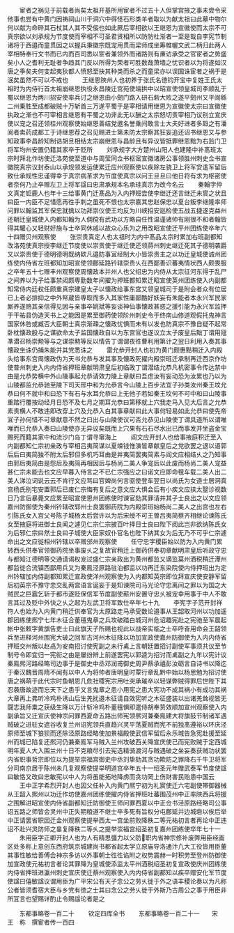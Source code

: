 <!-- { "loadSidebar": true } -->
　　宦者之祸见于前载者尚矣太祖开基所用宦者不过五十人但掌宫掖之事未尝令采他事也尝有中黄门因祷祠山川于洞穴中得怪石形类羊者取以为献太祖曰此墓中物尔何以献为命碎其石杖其人其不受佞也如此厥后宰相欲以王继恩为宣徽使而太宗不可真宗欲以刘承规为节度使而宰相不可圣君贤相所以防防杜渐者一至是哉自李宪节制诸将于西邉而童贯因之以握兵秉徽宗既宠用贯而梁师成坐筹帷幄文武二柄归此两人宰相特奉行文书而已内而百司悉以宦者兼领外而诸路则有亷访承受之官宦者之势盛矣小人之耆利无耻者争趋其门反以所得为荣者可胜数哉萧墙之忧识者以为将遂如汉唐之季矣夫何变起夷狄都人愤怒至抉其种类而杀之而童梁亦以误国诛宦者之祸于是泯矣虽然不可以不戒也
　　王继恩陜州人也初养于张氏名徳钧开宝中复姓王氏太祖时为内侍行首太祖崩继恩执役永昌陵迁宫苑使端拱中以昭宣使领皇城司李顺乱于蜀以继恩为两川招安使率兵讨之继恩由小劒门路入研石砦大败之遂平劒州又平阆緜二州乗胜至成都破贼十万斩首三万遂平蜀于是宰相请用继恩为宣徽使太宗曰宣徽使执政之渐也不可宰相言继恩有平蜀之功非此无以酬之太宗怒切责宰相乃议别立宣庆使以宠之召还领桂州观察使始继恩善结党邀名誉乗间敢言士大夫好进者多趋之有潘阆者卖药成都工于诗继恩荐之召见赐进士第未防太宗察其狂妄追还诏书继恩又与参知政事李昌龄知制诰胡旦相结太宗崩继恩与昌龄且有异议皆抵罪继恩黜为右监门卫将军均州安置仍籍其家卒于贬所
　　刘承规字大方楚州山阳人也建隆中补髙班太宗时拜北作坊使迁洛苑使至道中与周莹同佥书枢宻宣徽诸房公事领胜州刺史佥书宣徽院真宗议封泰山以承规领发运使累迁应州观察使以疾除左骁卫上将军安逺军留后致仕承规性忠谨得幸于真宗病革求为节度使真宗以问王旦旦曰他日将有求为枢密使者奈何乃止卒赠左卫上将军諡曰忠肃承规本名承珪真宗为改今名云
　　秦翰字仲文真定钜鹿人也年十三给事黄门迁髙品为入内押班尝使李继迁还言继迁未賔之状且曰臣一内臣不足惜愿再徃手刺之虽死不恨也太宗嘉其忠赵保忠以夏台叛李继隆率师问罪以翰监其军保忠就擒以功拜崇仪使王均反为川峡招安廵检使五战五捷遂克益州还朝迁皇城使入内都知翰为人倜傥有武功以方略自任性温谨诸帅有刚很不和者翰皆得其驩心又轻财好施与士卒同休戚以故众心乐为之用改昭宣使迁平州团练使卒年六十四赠贝州观察使
　　张崇贵真定人也太祖时为内中髙品太宗时累加右班副都知改洛苑使真宗授李继迁节度使以崇贵使于继迁使还领蒋州刺史继迁死其子德明袭爵又以崇贵使于德明德明既纳欵凡邉防事冝经制大小皆崇贵主之以功迁皇城使诚州团练使内侍省左班都知加昭宣使领鄜延路钤辖崇贵乆在西鄙善识蕃夷情状西人颇畏服之卒年五十七赠丰州观察使周懐政本并州人也父绍忠为内侍从太宗征河东得于乱尸之间养以为子给事禁闼颇専勤数年间擢为押班都知累迁昭宣使英州团练使入内副都知常侍内廷权任颇重真宗建皇太子以懐政给事东宫又领皇城司于是附会者众有位居已上者必排抑之中外帑蔵皆専取而多入其家性庸鄙酷好妖妄有朱能者本永兴军民家厮养遂赂其亲信得见因与亲事卒姚斌等妄谈神仙事懐政甚惑之援引能为永兴军监押于干祐县伪造天书上之能因是累至御药使领阶州刺史令于终南山修道观假托鬼神言国家休咎或臧否大臣朝士真宗渐疎之懐政忧惧而未有以发也防真宗不豫自疑不起常卧枕懐政股与之谋欲命太子监国懐政自以为东宫官也遂议立太子废皇后黜丁谓用冦凖潜召杨崇勲等与之谋崇勲等反以情告丁谓谓夜徃曹利用第计之翌日利用入奏其事懐政坐诛仍捕朱能并其党悉诛之
　　雷允恭开封人也初为黄门颇惠黠稍迁入内殿头给事东宫周懐政伪为天书允恭与发其事及懐政死擢内殿崇班迁承制再迁西京作坊使普州刺史入内内侍省押班章献明肃皇后初临政丁谓潜结允恭凡机密事令传达禁中由是允恭势横中外山陵事起允恭请效力陵上章献曰吾虑汝有妄动恐为汝累也乃以为山陵都监允恭驰至陵下司天邢中和为允恭言今山陵上百步法宜子孙类汝州秦王坟允恭曰何不就中和曰恐下有石与水耳允恭曰上无他子若如秦王坟何不可中和曰山陵事重踏行覆按动经月日恐不及七月之期耳允恭曰第移就上穴我走马入见大后言之允恭素贵横人不敢违即改穿上穴及允恭入白其事章献曰此大事何轻易如此允恭曰使先帝冝子孙何惜不可章献意不然之曰出与山陵使议可否允恭见山陵使丁谓具道所以谓唯唯而已允恭入奏曰山陵使亦无异议矣既而上穴果有石石尽水出已而事发并坐盗金宝赐死而籍其家中和流沙门岛丁谓寻窜海上
　　阎文应开封人也给事掖庭积迁至入内副都知仁宗初亲政与宰相吕夷简谋以夏竦钱惟演皆章献皇后之党欲罢之退以语郭后后曰夷简独不附太后邪但多机巧耳由是并夷简罢夷简素与阎文应相结乆之乃知事由郭后夷简由是怨后及夷简再相因后与杨尚二美人争宠后以此废而杨尚二美人宠益甚仁宗未能去也文应早暮入侍言之不已仁宗强应之曰诺文应即命氊车载二美人出二美人涕泣词说云云不肯行文应骂曰官婢尚何言驱使登车翌日以尚氏为女道士居洞真宫杨氏别宅安置郭后已废仁宗悔有复后之意文应大惧会后有小疾文应挟太毉诊视数日乃言后暴薨文应累至昭宣使恩州团练使时谏官劾其罪请并其子士良出之以文应领嘉州防御使为秦州钤辖改郓州士良罢御药院为内殿崇班始杨尚二美人之出宫也左右引陈氏女入宫父号陈子城杨太后尝许以为后宋绶不可王曽吕夷简蔡齐相继论谏陈氏女至掖庭将进御士良闻之遽见仁宗仁宗披百叶择日士良曰陛下阅此岂非欲纳陈氏女为后邪仁宗曰然士良曰子城使大臣家奴仆官名也陛下纳其女为后无乃不可乎仁宗遽命出之文应徙相州钤辖以卒赠邠州观察使
　　任守忠字稷臣始以防为入内黄门累转西头供奉官领御药院坐事废乆之复故官稍迁上御药供奉初章献明肃皇后听政守忠与都知江德明等交通请谒权宠过盛仁宗亲政出为黄州都监又谪监莫州酒税稍迁潭州都监徙合流镇西鄙用兵又为秦鳯泾原路驻泊都监以功再迁东染院使内侍押班出为定州钤辖加内侍副都知累迁宣政使洋州观察使为入内都知英宗即位拜宣庆使安静军留后初英宗不豫守忠交乱两宫语言诞妄于是知谏院司马光论守忠离间之罪以为国之大贼民之巨蠧乞斩于都市遂贬保信军节度副使蕲州安置守忠乆被宠幸用事于中人不敢言其过及贬中外快之乆之起为左武卫将军致仕卒年七十九
　　李宪字子范开封祥符人也始为入内黄门稍迁供奉官为太原路走马承受数论邉事从王韶取河州以功加遥郡团练使熈宁七年木征合董氊鬼章之兵攻破踏白城河州危诏趣宪赴之宪驰至军晨起帐中张敕字黄旗告吏士曰此旗天子所赐也视此以战帝实临之士卒呼奋用命会王韶领兵至进释河州围宪大破之回军古河州木征降以功加宣政使嘉州防御使为入内内侍省押班交州叛以赵卨为安南招讨使宪副之未行禼上言朝廷置招讨副使军事须共议至节制号令即宜归一宪衔之由是屡纷辨上前遂罢宪以郭逵为招讨而禼副之九年以宪计议秦鳯熈河路经略司边事于是御史中丞邓润甫御史周尹蔡承禧彭汝砺言自诗书以降迄于秦汉魏晋周隋不闻有以中人为将帅者唐明皇时覃行章乱黔中始以杨思勉为招讨使唐之祸萌于此代宗时鱼朝恩几危社稷宪宗用吐突承璀卒以轻谋弊贼得罪后世陛下其忍袭唐故迹而忘天下之患乎又言鬼章之患小用宪之患大宪功不成其祸小有成功其祸大章再上弗听冷鸡朴诱山后生羌扰邉木征请自效宪听之木征盛装以出诸羌耸视皆无闘志我师乗之获级生降以万计斩冷鸡朴董氊惧即遣侍胡奉贽效顺加宣州观察使入内副承旨又迁宣庆使神宗问罪西夏命五路出师宪领熈河兼秦鳯建大将旗鼓节制诸军遇贼破之进驻女遮谷收复兰州诏宪领兵直趋兴灵平荡夏贼而宪不前独髙遵裕以环庆泾原师至城下狼狈而还除泾原路经略使加景福殿使武信军留后永乐城告急宪赴援至延州而城已陷复还熈河仍兼秦鳯军马贼入兰州攻破西关降宣庆使已而宪败贼于定西城明年夏人大入围兰州十日不克粮尽引去宪选精骑渡河与贼遇破之坐妄奏获贼功状罢内省职事哲宗即位以为提举崇福宫御史中丞刘挚劾其贪功欺防之罪降右千牛卫将军分司南京居于陈州未几复观察使提举明道宫卒年五十一绍圣元年赠武泰军节度使諡曰敏恪又改曰忠敏宪以中人为将虽能拓地降虏而贪功罔上伤财害民贻患中国云
　　王中正字希烈开封人也因父任补入内黄门熈宁初为礼賔使迁六宅副使帯御器械从王韶入熈州以功迁作坊使嘉州团练使擢内侍省押班吐蕃围茂州中正率陜西兵将援之围解进昭宣使内侍省副都知迁防御使王师问罪西夏以中正佥书泾原路经略司公事诏五路之师皆会灵州中正失期粮道不继士卒多死有旨权分屯鄜延并边城砦以俟后举中正请罢省职因迁金州观察使提举西太一宫坐前败降秩二等元祐初言者再论中正违诏不赴兴灵防师之辠复降秩二等乆之提举崇福宫绍圣初复嘉州团练使卒年七十一
　　朱用臣字正卿开封人也为人有精思彊力以父防职内省神宗修补废弊用臣经画区处多称上意创东西府筑京城建尚书都省起太学立原庙导洛通汴凢大工役皆用臣董其事性敏给善傅会神宗多访以外事朝士徃徃谄附之权势震赫一时积劳至登州防御使加宣政使元祐初言者论其罪降为皇城使添监太平州酒税绍圣初复宣政使庆州团练使内侍省押班进瀛州刺史宣庆使迁蔡州观察使入内内侍省副都知以疾卒赠安化军节度使諡曰僖敏諡议谓用臣为广平宋公有天子念公之劳乆徙于外之语丰稷论奏以为凡称公者皆须耆宿大臣与乡党有徳之士其曰念公之劳乆徙于外斯乃古周公之事于用臣非所冝言也望赐详酌止令赐諡论者是之







　　东都事略卷一百二十
　　钦定四库全书
　　东都事略卷一百二十一　　宋　王　称　撰宦者传一百四
